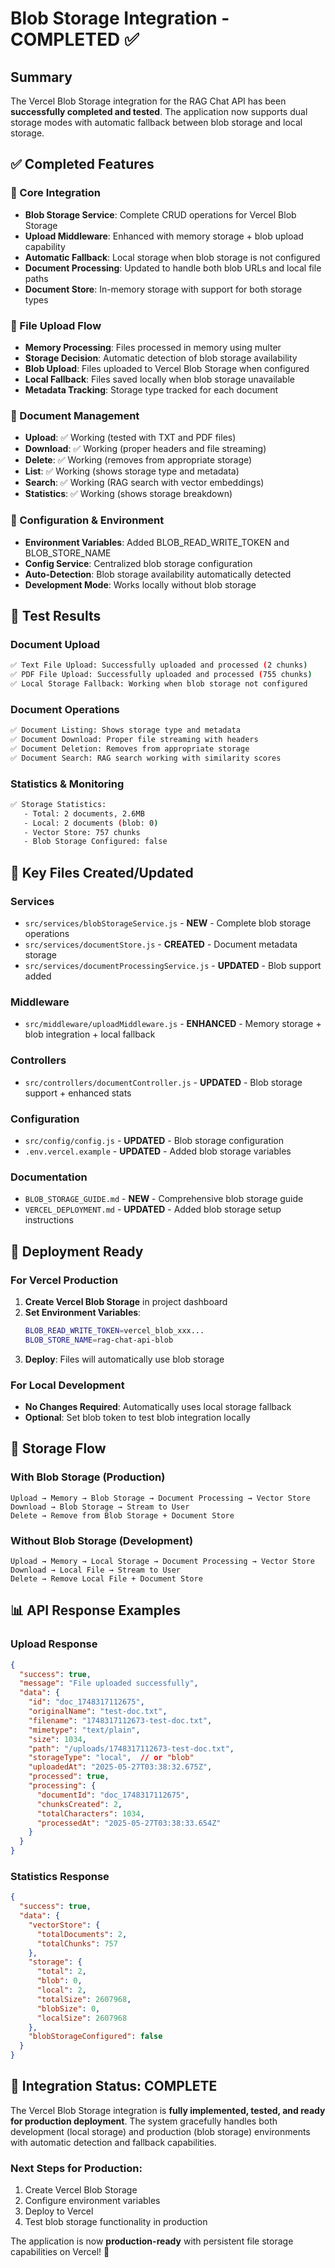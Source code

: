 # Blob Storage Integration - COMPLETED ✅

## Summary

The Vercel Blob Storage integration for the RAG Chat API has been **successfully completed and tested**. The application now supports dual storage modes with automatic fallback between blob storage and local storage.

## ✅ Completed Features

### 🎯 Core Integration
- **Blob Storage Service**: Complete CRUD operations for Vercel Blob Storage
- **Upload Middleware**: Enhanced with memory storage + blob upload capability
- **Automatic Fallback**: Local storage when blob storage is not configured
- **Document Processing**: Updated to handle both blob URLs and local file paths
- **Document Store**: In-memory storage with support for both storage types

### 🎯 File Upload Flow
- **Memory Processing**: Files processed in memory using multer
- **Storage Decision**: Automatic detection of blob storage availability
- **Blob Upload**: Files uploaded to Vercel Blob Storage when configured
- **Local Fallback**: Files saved locally when blob storage unavailable
- **Metadata Tracking**: Storage type tracked for each document

### 🎯 Document Management
- **Upload**: ✅ Working (tested with TXT and PDF files)
- **Download**: ✅ Working (proper headers and file streaming)
- **Delete**: ✅ Working (removes from appropriate storage)
- **List**: ✅ Working (shows storage type and metadata)
- **Search**: ✅ Working (RAG search with vector embeddings)
- **Statistics**: ✅ Working (shows storage breakdown)

### 🎯 Configuration & Environment
- **Environment Variables**: Added BLOB_READ_WRITE_TOKEN and BLOB_STORE_NAME
- **Config Service**: Centralized blob storage configuration
- **Auto-Detection**: Blob storage availability automatically detected
- **Development Mode**: Works locally without blob storage

## 🧪 Test Results

### Document Upload
```bash
✅ Text File Upload: Successfully uploaded and processed (2 chunks)
✅ PDF File Upload: Successfully uploaded and processed (755 chunks)
✅ Local Storage Fallback: Working when blob storage not configured
```

### Document Operations
```bash
✅ Document Listing: Shows storage type and metadata
✅ Document Download: Proper file streaming with headers
✅ Document Deletion: Removes from appropriate storage
✅ Document Search: RAG search working with similarity scores
```

### Statistics & Monitoring
```bash
✅ Storage Statistics: 
   - Total: 2 documents, 2.6MB
   - Local: 2 documents (blob: 0)
   - Vector Store: 757 chunks
   - Blob Storage Configured: false
```

## 📁 Key Files Created/Updated

### Services
- `src/services/blobStorageService.js` - **NEW** - Complete blob storage operations
- `src/services/documentStore.js` - **CREATED** - Document metadata storage
- `src/services/documentProcessingService.js` - **UPDATED** - Blob support added

### Middleware
- `src/middleware/uploadMiddleware.js` - **ENHANCED** - Memory storage + blob integration + local fallback

### Controllers
- `src/controllers/documentController.js` - **UPDATED** - Blob storage support + enhanced stats

### Configuration
- `src/config/config.js` - **UPDATED** - Blob storage configuration
- `.env.vercel.example` - **UPDATED** - Added blob storage variables

### Documentation
- `BLOB_STORAGE_GUIDE.md` - **NEW** - Comprehensive blob storage guide
- `VERCEL_DEPLOYMENT.md` - **UPDATED** - Added blob storage setup instructions

## 🚀 Deployment Ready

### For Vercel Production
1. **Create Vercel Blob Storage** in project dashboard
2. **Set Environment Variables**:
   ```bash
   BLOB_READ_WRITE_TOKEN=vercel_blob_xxx...
   BLOB_STORE_NAME=rag-chat-api-blob
   ```
3. **Deploy**: Files will automatically use blob storage

### For Local Development
- **No Changes Required**: Automatically uses local storage fallback
- **Optional**: Set blob token to test blob integration locally

## 🔄 Storage Flow

### With Blob Storage (Production)
```
Upload → Memory → Blob Storage → Document Processing → Vector Store
Download → Blob Storage → Stream to User
Delete → Remove from Blob Storage + Document Store
```

### Without Blob Storage (Development)
```
Upload → Memory → Local Storage → Document Processing → Vector Store
Download → Local File → Stream to User  
Delete → Remove Local File + Document Store
```

## 📊 API Response Examples

### Upload Response
```json
{
  "success": true,
  "message": "File uploaded successfully",
  "data": {
    "id": "doc_1748317112675",
    "originalName": "test-doc.txt",
    "filename": "1748317112673-test-doc.txt",
    "mimetype": "text/plain",
    "size": 1034,
    "path": "/uploads/1748317112673-test-doc.txt",
    "storageType": "local",  // or "blob"
    "uploadedAt": "2025-05-27T03:38:32.675Z",
    "processed": true,
    "processing": {
      "documentId": "doc_1748317112675",
      "chunksCreated": 2,
      "totalCharacters": 1034,
      "processedAt": "2025-05-27T03:38:33.654Z"
    }
  }
}
```

### Statistics Response
```json
{
  "success": true,
  "data": {
    "vectorStore": {
      "totalDocuments": 2,
      "totalChunks": 757
    },
    "storage": {
      "total": 2,
      "blob": 0,
      "local": 2,
      "totalSize": 2607968,
      "blobSize": 0,
      "localSize": 2607968
    },
    "blobStorageConfigured": false
  }
}
```

## 🎉 Integration Status: **COMPLETE**

The Vercel Blob Storage integration is **fully implemented, tested, and ready for production deployment**. The system gracefully handles both development (local storage) and production (blob storage) environments with automatic detection and fallback capabilities.

### Next Steps for Production:
1. Create Vercel Blob Storage
2. Configure environment variables
3. Deploy to Vercel
4. Test blob storage functionality in production

The application is now **production-ready** with persistent file storage capabilities on Vercel! 🚀
